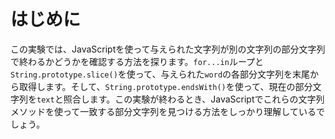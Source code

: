 # はじめに

この実験では、JavaScriptを使って与えられた文字列が別の文字列の部分文字列で終わるかどうかを確認する方法を探ります。`for...in`ループと`String.prototype.slice()`を使って、与えられた`word`の各部分文字列を末尾から取得します。そして、`String.prototype.endsWith()`を使って、現在の部分文字列を`text`と照合します。この実験が終わるとき、JavaScriptでこれらの文字列メソッドを使って一致する部分文字列を見つける方法をしっかり理解しているでしょう。
